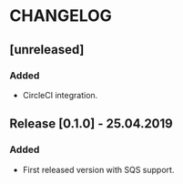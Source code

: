 CHANGELOG
=========

## [unreleased]
### Added
- CircleCI integration.

## Release [0.1.0] - 25.04.2019
### Added
- First released version with SQS support.
